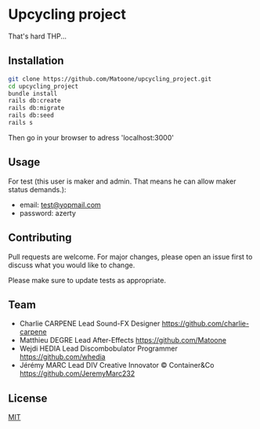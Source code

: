 # Upcycling project

That's hard THP...

## Installation


```bash
git clone https://github.com/Matoone/upcycling_project.git
cd upcycling_project
bundle install
rails db:create
rails db:migrate
rails db:seed
rails s
```

Then go in your browser to adress 'localhost:3000'


## Usage

For test (this user is maker and admin. That means he can allow maker status demands.):

  - email: test@yopmail.com
  - password: azerty


## Contributing
Pull requests are welcome. For major changes, please open an issue first to discuss what you would like to change.

Please make sure to update tests as appropriate.

## Team
- Charlie CARPENE   Lead Sound-FX Designer                        https://github.com/charlie-carpene
- Matthieu DEGRE    Lead After-Effects                            https://github.com/Matoone
- Wejdi HEDIA       Lead Discombobulator Programmer               https://github.com/whedia
- Jérémy MARC       Lead DIV Creative Innovator © Container&Co    https://github.com/JeremyMarc232


## License
[MIT](https://choosealicense.com/licenses/mit/)



